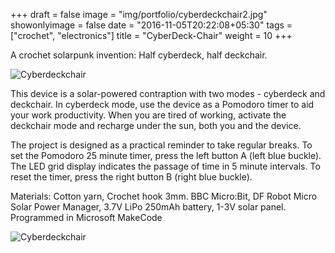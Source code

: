 +++
draft = false
image = "img/portfolio/cyberdeckchair2.jpg"
showonlyimage = false
date = "2016-11-05T20:22:08+05:30"
tags = ["crochet", "electronics"]
title = "CyberDeck-Chair"
weight = 10
+++

A crochet solarpunk invention: Half cyberdeck, half deckchair.
<!--more-->
![Cyberdeckchair](/img/portfolio/cyberdeckchair_2.jpeg)

This device is a solar-powered contraption with two modes - cyberdeck and deckchair. In cyberdeck mode, use the device as a Pomodoro timer to aid your work productivity. When you are tired of working, activate the deckchair mode and recharge under the sun, both you and the device. 

The project is designed as a practical reminder to take regular breaks. To set the Pomodoro 25 minute timer, press the left button A (left blue buckle). The LED grid display indicates the passage of time in 5 minute intervals. To reset the timer, press the right button B (right blue buckle).

Materials: Cotton yarn, Crochet hook 3mm. BBC Micro:Bit, DF Robot Micro Solar Power Manager, 3.7V LiPo 250mAh battery, 1-3V solar panel. Programmed in Microsoft MakeCode

![Cyberdeckchair](/img/portfolio/cyberdeckchair_3.jpg)